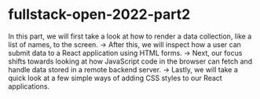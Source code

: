 # fullstack-open-2022-part2
In this part, we will first take a look at how to render a data collection, like a list of names, to the screen.
-> After this, we will inspect how a user can submit data to a React application using HTML forms.
-> Next, our focus shifts towards looking at how JavaScript code in the browser can fetch and handle data stored in a remote backend server. 
-> Lastly, we will take a quick look at a few simple ways of adding CSS styles to our React applications.

